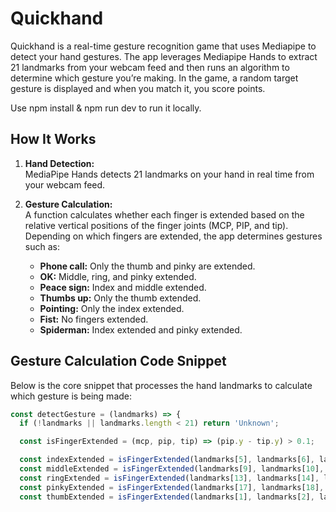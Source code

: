 # Quickhand

Quickhand is a real-time gesture recognition game that uses Mediapipe to detect your hand gestures. The app leverages Mediapipe Hands to extract 21 landmarks from your webcam feed and then runs an algorithm to determine which gesture you’re making. In the game, a random target gesture is displayed and when you match it, you score points.

Use npm install & npm run dev to run it locally.

## How It Works

1. **Hand Detection:**  
   MediaPipe Hands detects 21 landmarks on your hand in real time from your webcam feed.

2. **Gesture Calculation:**  
   A function calculates whether each finger is extended based on the relative vertical positions of the finger joints (MCP, PIP, and tip). Depending on which fingers are extended, the app determines gestures such as:
   - **Phone call:** Only the thumb and pinky are extended.
   - **OK:** Middle, ring, and pinky extended.
   - **Peace sign:** Index and middle extended.
   - **Thumbs up:** Only the thumb extended.
   - **Pointing:** Only the index extended.
   - **Fist:** No fingers extended.
   - **Spiderman:** Index extended and pinky extended.

## Gesture Calculation Code Snippet

Below is the core snippet that processes the hand landmarks to calculate which gesture is being made:

```javascript
const detectGesture = (landmarks) => {
  if (!landmarks || landmarks.length < 21) return 'Unknown';

  const isFingerExtended = (mcp, pip, tip) => (pip.y - tip.y) > 0.1;

  const indexExtended = isFingerExtended(landmarks[5], landmarks[6], landmarks[8]);
  const middleExtended = isFingerExtended(landmarks[9], landmarks[10], landmarks[12]);
  const ringExtended = isFingerExtended(landmarks[13], landmarks[14], landmarks[16]);
  const pinkyExtended = isFingerExtended(landmarks[17], landmarks[18], landmarks[20]);
  const thumbExtended = isFingerExtended(landmarks[1], landmarks[2], landmarks[4]);
